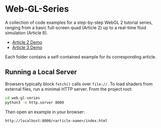 # Web-GL-Series

A collection of code examples for a step-by-step WebGL 2 tutorial series, ranging from a basic full-screen quad (Article 2) up to a real-time fluid simulation (Article 6).

-   [Article 2 Demo](https://ostefani.github.io/web-gl-series/article-2)
-   [Article 3 Demo](https://ostefani.github.io/web-gl-series/article-3)

Each folder contains a self-contained example for its corresponding article.

## Running a Local Server

Browsers typically block `fetch()` calls over `file://`. To load shaders from external files, run a minimal HTTP server. From the project root:

```bash
cd web-gl-series
python3 -m http.server 8000
```

Then open an example in your browser:

```
http://localhost:8000/<article-name>/index.html
```
